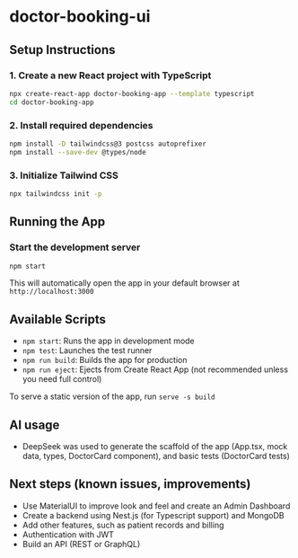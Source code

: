 # doctor-booking-ui
## Setup Instructions

### 1. Create a new React project with TypeScript

```bash
npx create-react-app doctor-booking-app --template typescript
cd doctor-booking-app

```

### 2. Install required dependencies

```bash
npm install -D tailwindcss@3 postcss autoprefixer
npm install --save-dev @types/node

```

### 3. Initialize Tailwind CSS
```bash
npx tailwindcss init -p
```

## Running the App

### Start the development server

```bash
npm start

```

This will automatically open the app in your default browser at `http://localhost:3000`

## Available Scripts

- `npm start`: Runs the app in development mode
- `npm test`: Launches the test runner
- `npm run build`: Builds the app for production
- `npm run eject`: Ejects from Create React App (not recommended unless you need full control)

To serve a static version of the app, run `serve -s build`

## AI usage

- DeepSeek was used to generate the scaffold of the app (App.tsx, mock data, types, DoctorCard component), and basic tests (DoctorCard tests)

## Next steps (known issues, improvements)

- Use MaterialUI to improve look and feel and create an Admin Dashboard
- Create a backend using Nest.js (for Typescript support) and MongoDB
- Add other features, such as patient records and billing
- Authentication with JWT
- Build an API (REST or GraphQL)